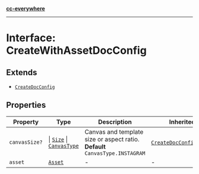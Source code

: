 [**cc-everywhere**](../../../../../../index.md)

***

# Interface: CreateWithAssetDocConfig

## Extends

- [`CreateDocConfig`](../../doc-config-types/interfaces/create-doc-config.md)

## Properties

| Property | Type | Description | Inherited from |
| ------ | ------ | ------ | ------ |
| <a id="canvassize"></a> `canvasSize?` | \| [`Size`](../../../asset-types/interfaces/size.md) \| [`CanvasType`](../../../layout-types/enumerations/canvas-type.md) | Canvas and template size or aspect ratio. **Default** `CanvasType.INSTAGRAM` | [`CreateDocConfig`](../../doc-config-types/interfaces/create-doc-config.md).[`canvasSize`](../../doc-config-types/interfaces/create-doc-config.md#canvassize) |
| <a id="asset"></a> `asset` | [`Asset`](../../../asset-types/type-aliases/asset.md) | - | - |
